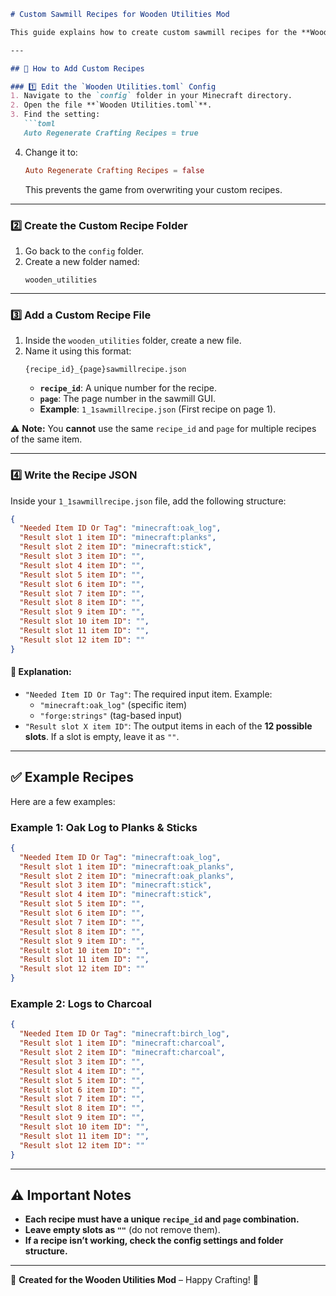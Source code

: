 ```markdown
# Custom Sawmill Recipes for Wooden Utilities Mod  

This guide explains how to create custom sawmill recipes for the **Wooden Utilities** mod in Minecraft. Follow the steps carefully to configure your recipes properly.

---

## 📌 How to Add Custom Recipes  

### 1️⃣ Edit the `Wooden Utilities.toml` Config  
1. Navigate to the `config` folder in your Minecraft directory.  
2. Open the file **`Wooden Utilities.toml`**.  
3. Find the setting:  
   ```toml
   Auto Regenerate Crafting Recipes = true
   ```  
4. Change it to:  
   ```toml
   Auto Regenerate Crafting Recipes = false
   ```  
   This prevents the game from overwriting your custom recipes.  

---

### 2️⃣ Create the Custom Recipe Folder  
1. Go back to the `config` folder.  
2. Create a new folder named:  
   ```
   wooden_utilities
   ```

---

### 3️⃣ Add a Custom Recipe File  
1. Inside the `wooden_utilities` folder, create a new file.  
2. Name it using this format:  
   ```
   {recipe_id}_{page}sawmillrecipe.json
   ```
   - **`recipe_id`**: A unique number for the recipe.  
   - **`page`**: The page number in the sawmill GUI.  
   - **Example**: `1_1sawmillrecipe.json` (First recipe on page 1).  

⚠️ **Note:** You **cannot** use the same `recipe_id` and `page` for multiple recipes of the same item.

---

### 4️⃣ Write the Recipe JSON  
Inside your `1_1sawmillrecipe.json` file, add the following structure:

```json
{
  "Needed Item ID Or Tag": "minecraft:oak_log",
  "Result slot 1 item ID": "minecraft:planks",
  "Result slot 2 item ID": "minecraft:stick",
  "Result slot 3 item ID": "",
  "Result slot 4 item ID": "",
  "Result slot 5 item ID": "",
  "Result slot 6 item ID": "",
  "Result slot 7 item ID": "",
  "Result slot 8 item ID": "",
  "Result slot 9 item ID": "",
  "Result slot 10 item ID": "",
  "Result slot 11 item ID": "",
  "Result slot 12 item ID": ""
}
```

#### 🔹 Explanation:  
- `"Needed Item ID Or Tag"`: The required input item. Example:  
  - `"minecraft:oak_log"` (specific item)  
  - `"forge:strings"` (tag-based input)  
- `"Result slot X item ID"`: The output items in each of the **12 possible slots**. If a slot is empty, leave it as `""`.  

---

## ✅ Example Recipes  
Here are a few examples:  

### **Example 1: Oak Log to Planks & Sticks**
```json
{
  "Needed Item ID Or Tag": "minecraft:oak_log",
  "Result slot 1 item ID": "minecraft:oak_planks",
  "Result slot 2 item ID": "minecraft:oak_planks",
  "Result slot 3 item ID": "minecraft:stick",
  "Result slot 4 item ID": "minecraft:stick",
  "Result slot 5 item ID": "",
  "Result slot 6 item ID": "",
  "Result slot 7 item ID": "",
  "Result slot 8 item ID": "",
  "Result slot 9 item ID": "",
  "Result slot 10 item ID": "",
  "Result slot 11 item ID": "",
  "Result slot 12 item ID": ""
}
```

### **Example 2: Logs to Charcoal**
```json
{
  "Needed Item ID Or Tag": "minecraft:birch_log",
  "Result slot 1 item ID": "minecraft:charcoal",
  "Result slot 2 item ID": "minecraft:charcoal",
  "Result slot 3 item ID": "",
  "Result slot 4 item ID": "",
  "Result slot 5 item ID": "",
  "Result slot 6 item ID": "",
  "Result slot 7 item ID": "",
  "Result slot 8 item ID": "",
  "Result slot 9 item ID": "",
  "Result slot 10 item ID": "",
  "Result slot 11 item ID": "",
  "Result slot 12 item ID": ""
}
```

---

## ⚠️ Important Notes  
- **Each recipe must have a unique `recipe_id` and `page` combination.**  
- **Leave empty slots as `""`** (do not remove them).  
- **If a recipe isn’t working, check the config settings and folder structure.**  

---

📌 **Created for the Wooden Utilities Mod** – Happy Crafting! 🎉  
```
